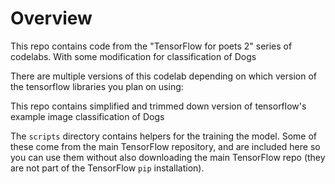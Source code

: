 # Overview

This repo contains code from the "TensorFlow for poets 2" series of codelabs. With some modification for classification of Dogs

There are multiple versions of this codelab depending on which version 
of the tensorflow libraries you plan on using:



This repo contains simplified and trimmed down version of tensorflow's example image classification of Dogs


The `scripts` directory contains helpers for the training the model. Some of these come from the main TensorFlow repository, and are included here so you can use them without also downloading the main TensorFlow repo (they are not part of the TensorFlow `pip` installation).


